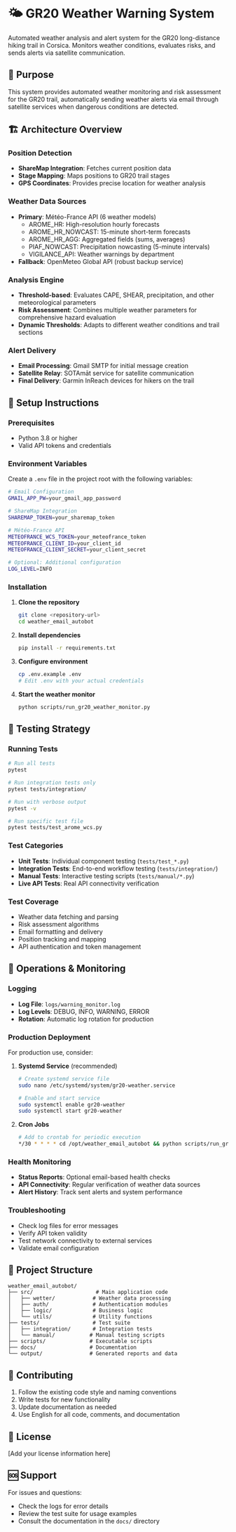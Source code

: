 # 🌤️ GR20 Weather Warning System

Automated weather analysis and alert system for the GR20 long-distance hiking trail in Corsica. Monitors weather conditions, evaluates risks, and sends alerts via satellite communication.

## 🎯 Purpose

This system provides automated weather monitoring and risk assessment for the GR20 trail, automatically sending weather alerts via email through satellite services when dangerous conditions are detected.

## 🏗️ Architecture Overview

### Position Detection
- **ShareMap Integration**: Fetches current position data
- **Stage Mapping**: Maps positions to GR20 trail stages
- **GPS Coordinates**: Provides precise location for weather analysis

### Weather Data Sources
- **Primary**: Météo-France API (6 weather models)
  - AROME_HR: High-resolution hourly forecasts
  - AROME_HR_NOWCAST: 15-minute short-term forecasts
  - AROME_HR_AGG: Aggregated fields (sums, averages)
  - PIAF_NOWCAST: Precipitation nowcasting (5-minute intervals)
  - VIGILANCE_API: Weather warnings by department
- **Fallback**: OpenMeteo Global API (robust backup service)

### Analysis Engine
- **Threshold-based**: Evaluates CAPE, SHEAR, precipitation, and other meteorological parameters
- **Risk Assessment**: Combines multiple weather parameters for comprehensive hazard evaluation
- **Dynamic Thresholds**: Adapts to different weather conditions and trail sections

### Alert Delivery
- **Email Processing**: Gmail SMTP for initial message creation
- **Satellite Relay**: SOTAmāt service for satellite communication
- **Final Delivery**: Garmin InReach devices for hikers on the trail

## 🚀 Setup Instructions

### Prerequisites
- Python 3.8 or higher
- Valid API tokens and credentials

### Environment Variables
Create a `.env` file in the project root with the following variables:

```bash
# Email Configuration
GMAIL_APP_PW=your_gmail_app_password

# ShareMap Integration
SHAREMAP_TOKEN=your_sharemap_token

# Météo-France API
METEOFRANCE_WCS_TOKEN=your_meteofrance_token
METEOFRANCE_CLIENT_ID=your_client_id
METEOFRANCE_CLIENT_SECRET=your_client_secret

# Optional: Additional configuration
LOG_LEVEL=INFO
```

### Installation

1. **Clone the repository**
   ```bash
   git clone <repository-url>
   cd weather_email_autobot
   ```

2. **Install dependencies**
   ```bash
   pip install -r requirements.txt
   ```

3. **Configure environment**
   ```bash
   cp .env.example .env
   # Edit .env with your actual credentials
   ```

4. **Start the weather monitor**
   ```bash
   python scripts/run_gr20_weather_monitor.py
   ```

## 🧪 Testing Strategy

### Running Tests
```bash
# Run all tests
pytest

# Run integration tests only
pytest tests/integration/

# Run with verbose output
pytest -v

# Run specific test file
pytest tests/test_arome_wcs.py
```

### Test Categories
- **Unit Tests**: Individual component testing (`tests/test_*.py`)
- **Integration Tests**: End-to-end workflow testing (`tests/integration/`)
- **Manual Tests**: Interactive testing scripts (`tests/manual/*.py`)
- **Live API Tests**: Real API connectivity verification

### Test Coverage
- Weather data fetching and parsing
- Risk assessment algorithms
- Email formatting and delivery
- Position tracking and mapping
- API authentication and token management

## 🔧 Operations & Monitoring

### Logging
- **Log File**: `logs/warning_monitor.log`
- **Log Levels**: DEBUG, INFO, WARNING, ERROR
- **Rotation**: Automatic log rotation for production

### Production Deployment
For production use, consider:

1. **Systemd Service** (recommended)
   ```bash
   # Create systemd service file
   sudo nano /etc/systemd/system/gr20-weather.service
   
   # Enable and start service
   sudo systemctl enable gr20-weather
   sudo systemctl start gr20-weather
   ```

2. **Cron Jobs**
   ```bash
   # Add to crontab for periodic execution
   */30 * * * * cd /opt/weather_email_autobot && python scripts/run_gr20_weather_monitor.py
   ```

### Health Monitoring
- **Status Reports**: Optional email-based health checks
- **API Connectivity**: Regular verification of weather data sources
- **Alert History**: Track sent alerts and system performance

### Troubleshooting
- Check log files for error messages
- Verify API token validity
- Test network connectivity to external services
- Validate email configuration

## 📁 Project Structure

```
weather_email_autobot/
├── src/                    # Main application code
│   ├── wetter/            # Weather data processing
│   ├── auth/              # Authentication modules
│   ├── logic/             # Business logic
│   └── utils/             # Utility functions
├── tests/                 # Test suite
│   ├── integration/       # Integration tests
│   └── manual/           # Manual testing scripts
├── scripts/              # Executable scripts
├── docs/                 # Documentation
└── output/               # Generated reports and data
```

## 🤝 Contributing

1. Follow the existing code style and naming conventions
2. Write tests for new functionality
3. Update documentation as needed
4. Use English for all code, comments, and documentation

## 📄 License

[Add your license information here]

## 🆘 Support

For issues and questions:
- Check the logs for error details
- Review the test suite for usage examples
- Consult the documentation in the `docs/` directory
